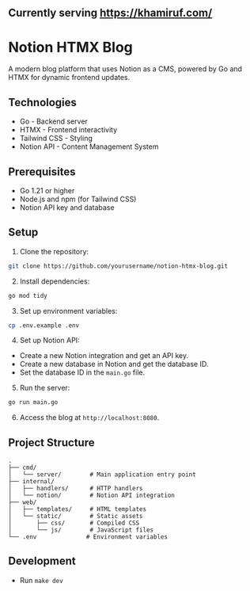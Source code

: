 Currently serving https://khamiruf.com/
----------

# Notion HTMX Blog

A modern blog platform that uses Notion as a CMS, powered by Go and HTMX for dynamic frontend updates.

## Technologies

- Go - Backend server
- HTMX - Frontend interactivity
- Tailwind CSS - Styling
- Notion API - Content Management System

## Prerequisites

- Go 1.21 or higher
- Node.js and npm (for Tailwind CSS)
- Notion API key and database

## Setup

1. Clone the repository:
```bash
git clone https://github.com/yourusername/notion-htmx-blog.git
```

2. Install dependencies:
```bash
go mod tidy 
```

3. Set up environment variables:
```bash
cp .env.example .env
```

4. Set up Notion API:
- Create a new Notion integration and get an API key.
- Create a new database in Notion and get the database ID.
- Set the database ID in the `main.go` file.

5. Run the server:
```bash
go run main.go
```

6. Access the blog at `http://localhost:8080`.


## Project Structure
```
.
├── cmd/
│   └── server/        # Main application entry point
├── internal/
│   ├── handlers/      # HTTP handlers
│   └── notion/        # Notion API integration
├── web/
│   ├── templates/     # HTML templates
│   └── static/        # Static assets
│       ├── css/       # Compiled CSS
│       └── js/        # JavaScript files
└── .env              # Environment variables
```

## Development

- Run `make dev`
